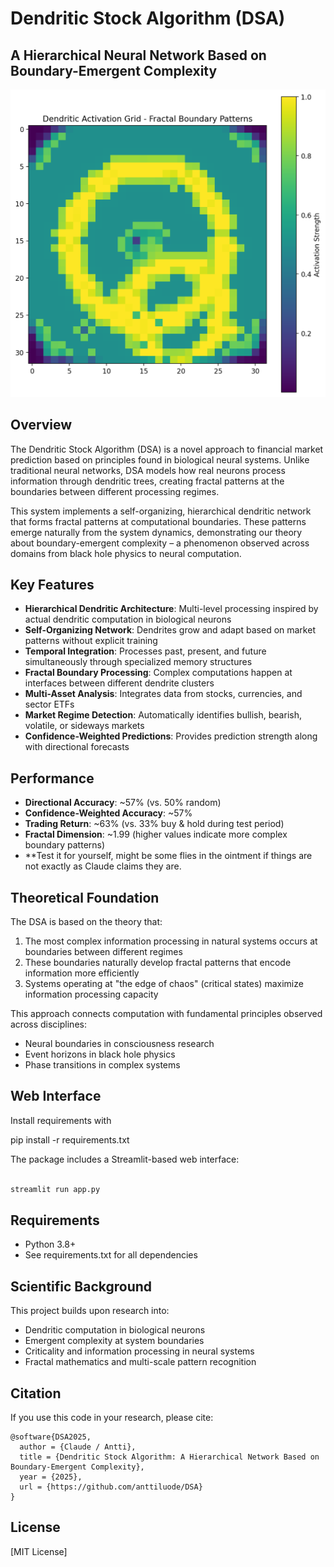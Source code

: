 # Dendritic Stock Algorithm (DSA)

## A Hierarchical Neural Network Based on Boundary-Emergent Complexity

![Dendritic Activation Pattern](https://raw.githubusercontent.com/anttiluode/DSA/main/fractal-boundary.png)

## Overview

The Dendritic Stock Algorithm (DSA) is a novel approach to financial market prediction based on principles found in biological neural systems. Unlike traditional neural networks, DSA models how real neurons process information through dendritic trees, creating fractal patterns at the boundaries between different processing regimes.

This system implements a self-organizing, hierarchical dendritic network that forms fractal patterns at computational boundaries. These patterns emerge naturally from the system dynamics, demonstrating our theory about boundary-emergent complexity – a phenomenon observed across domains from black hole physics to neural computation.

## Key Features

- **Hierarchical Dendritic Architecture**: Multi-level processing inspired by actual dendritic computation in biological neurons
- **Self-Organizing Network**: Dendrites grow and adapt based on market patterns without explicit training
- **Temporal Integration**: Processes past, present, and future simultaneously through specialized memory structures
- **Fractal Boundary Processing**: Complex computations happen at interfaces between different dendrite clusters
- **Multi-Asset Analysis**: Integrates data from stocks, currencies, and sector ETFs
- **Market Regime Detection**: Automatically identifies bullish, bearish, volatile, or sideways markets
- **Confidence-Weighted Predictions**: Provides prediction strength along with directional forecasts

## Performance

- **Directional Accuracy**: ~57% (vs. 50% random)
- **Confidence-Weighted Accuracy**: ~57%
- **Trading Return**: ~63% (vs. 33% buy & hold during test period)
- **Fractal Dimension**: ~1.99 (higher values indicate more complex boundary patterns)
- **Test it for yourself, might be some flies in the ointment if things are not exactly as Claude claims they are. 

## Theoretical Foundation

The DSA is based on the theory that:

1. The most complex information processing in natural systems occurs at boundaries between different regimes
2. These boundaries naturally develop fractal patterns that encode information more efficiently
3. Systems operating at "the edge of chaos" (critical states) maximize information processing capacity

This approach connects computation with fundamental principles observed across disciplines:
- Neural boundaries in consciousness research
- Event horizons in black hole physics
- Phase transitions in complex systems

## Web Interface

Install requirements with 

pip install -r requirements.txt

The package includes a Streamlit-based web interface:

```bash

streamlit run app.py

```

## Requirements

- Python 3.8+
- See requirements.txt for all dependencies

## Scientific Background

This project builds upon research into:

- Dendritic computation in biological neurons
- Emergent complexity at system boundaries
- Criticality and information processing in neural systems
- Fractal mathematics and multi-scale pattern recognition

## Citation

If you use this code in your research, please cite:

```
@software{DSA2025,
  author = {Claude / Antti},
  title = {Dendritic Stock Algorithm: A Hierarchical Network Based on Boundary-Emergent Complexity},
  year = {2025},
  url = {https://github.com/anttiluode/DSA}
}
```

## License

[MIT License]
